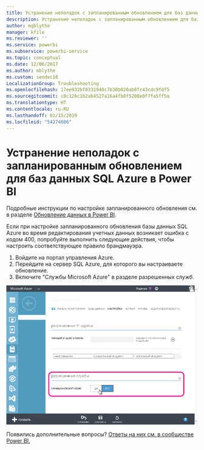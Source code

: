 ```yaml
---
title: Устранение неполадок с запланированным обновлением для баз данных SQL Azure
description: Устранение неполадок с запланированным обновлением для баз данных SQL Azure в Power BI
author: mgblythe
manager: kfile
ms.reviewer: ''
ms.service: powerbi
ms.subservice: powerbi-service
ms.topic: conceptual
ms.date: 12/06/2017
ms.author: mblythe
ms.custom: seodec18
LocalizationGroup: Troubleshooting
ms.openlocfilehash: 17ee932bf0331940c7b30b020ab8fc43cdc9fdf5
ms.sourcegitcommit: c8c126c1b2ab4527a16a4fb8f5208e0f7fa5ff5a
ms.translationtype: HT
ms.contentlocale: ru-RU
ms.lasthandoff: 01/15/2019
ms.locfileid: "54274686"
---
```

# <a name="troubleshooting-scheduled-refresh-for-azure-sql-databases-in-power-bi"></a>Устранение неполадок с запланированным обновлением для баз данных SQL Azure в Power BI
Подробные инструкции по настройке запланированного обновления см. в разделе [Обновление данных в Power BI](refresh-data.md).

Если при настройке запланированного обновления базы данных SQL Azure во время редактирования учетных данных возникает ошибка с кодом 400, попробуйте выполнить следующие действия, чтобы настроить соответствующее правило брандмауэра.

1. Войдите на портал управления Azure.
2. Перейдите на сервер SQL Azure, для которого вы настраиваете обновление.
3. Включите "Службы Microsoft Azure" в разделе разрешенных служб.

![Разрешенные службы Azure](media/service-admin-troubleshooting-scheduled-refresh-azure-sql-databases/azurerefresh.png)  

Появились дополнительные вопросы? [Ответы на них см. в сообществе Power BI.](http://community.powerbi.com/)

